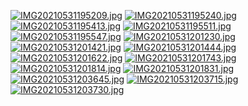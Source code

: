 [![IMG20210531195209.jpg](https://github.com/uploadimagefree/2021/blob/main/IMG20210531195209.jpg?raw=true)](https://github.com/uploadimagefree/2021/blob/main/IMG20210531195209.jpg?raw=true)
[![IMG20210531195240.jpg](https://github.com/uploadimagefree/2021/blob/main/IMG20210531195240.jpg?raw=true)](https://github.com/uploadimagefree/2021/blob/main/IMG20210531195240.jpg?raw=true)
[![IMG20210531195413.jpg](https://github.com/uploadimagefree/2021/blob/main/IMG20210531195413.jpg?raw=true)](https://github.com/uploadimagefree/2021/blob/main/IMG20210531195413.jpg?raw=true)
[![IMG20210531195511.jpg](https://github.com/uploadimagefree/2021/blob/main/IMG20210531195511.jpg?raw=true)](https://github.com/uploadimagefree/2021/blob/main/IMG20210531195511.jpg?raw=true)
[![IMG20210531195547.jpg](https://github.com/uploadimagefree/2021/blob/main/IMG20210531195547.jpg?raw=true)](https://github.com/uploadimagefree/2021/blob/main/IMG20210531195547.jpg?raw=true)
[![IMG20210531201230.jpg](https://github.com/uploadimagefree/2021/blob/main/IMG20210531201230.jpg?raw=true)](https://github.com/uploadimagefree/2021/blob/main/IMG20210531201230.jpg?raw=true)
[![IMG20210531201421.jpg](https://github.com/uploadimagefree/2021/blob/main/IMG20210531201421.jpg?raw=true)](https://github.com/uploadimagefree/2021/blob/main/IMG20210531201421.jpg?raw=true)
[![IMG20210531201444.jpg](https://github.com/uploadimagefree/2021/blob/main/IMG20210531201444.jpg?raw=true)](https://github.com/uploadimagefree/2021/blob/main/IMG20210531201444.jpg?raw=true)
[![IMG20210531201622.jpg](https://github.com/uploadimagefree/2021/blob/main/IMG20210531201622.jpg?raw=true)](https://github.com/uploadimagefree/2021/blob/main/IMG20210531201622.jpg?raw=true)
[![IMG20210531201743.jpg](https://github.com/uploadimagefree/2021/blob/main/IMG20210531201743.jpg?raw=true)](https://github.com/uploadimagefree/2021/blob/main/IMG20210531201743.jpg?raw=true)
[![IMG20210531201814.jpg](https://github.com/uploadimagefree/2021/blob/main/IMG20210531201814.jpg?raw=true)](https://github.com/uploadimagefree/2021/blob/main/IMG20210531201814.jpg?raw=true)
[![IMG20210531201831.jpg](https://github.com/uploadimagefree/2021/blob/main/IMG20210531201831.jpg?raw=true)](https://github.com/uploadimagefree/2021/blob/main/IMG20210531201831.jpg?raw=true)
[![IMG20210531203645.jpg](https://github.com/uploadimagefree/2021/blob/main/IMG20210531203645.jpg?raw=true)](https://github.com/uploadimagefree/2021/blob/main/IMG20210531203645.jpg?raw=true)
[![IMG20210531203715.jpg](https://github.com/uploadimagefree/2021/blob/main/IMG20210531203715.jpg?raw=true)](https://github.com/uploadimagefree/2021/blob/main/IMG20210531203715.jpg?raw=true)
[![IMG20210531203730.jpg](https://github.com/uploadimagefree/2021/blob/main/IMG20210531203730.jpg?raw=true)](https://github.com/uploadimagefree/2021/blob/main/IMG20210531203730.jpg?raw=true)

